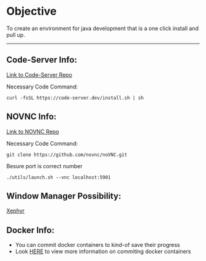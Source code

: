 # Objective
To create an environment for java development that is a one click install and pull up.

---

## Code-Server Info:

[Link to Code-Server Repo](https://github.com/cdr/code-server)

Necessary Code Command:

`curl -fsSL https://code-server.dev/install.sh | sh`

## NOVNC Info:

[Link to NOVNC Repo](https://github.com/novnc/noVNC)

Necessary Code Command:

`git clone https://github.com/novnc/noVNC.git`

Besure port is correct number

`./utils/launch.sh --vnc localhost:5901`

## Window Manager Possibility:
[Xephyr](http://blog.csicar.de/docker/window-manger/2016/05/24/docker-wm.html)

## Docker Info:
- You can commit docker containers to kind-of save their progress
- Look [HERE](https://docs.docker.com/engine/reference/commandline/commit/) to view more information on commiting docker containers

